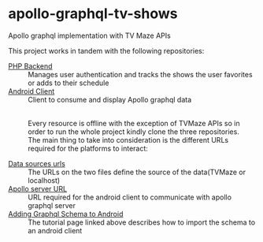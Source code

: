 # apollo-graphql-tv-shows
Apollo graphql implementation with TV Maze APIs


This project works in tandem with the following repositories:
<dl>
	<dt><a href="https://github.com/edwinkapkei/tv-shows-php-implementation" target="_blank">PHP Backend</a></dt>
	<dd>Manages user authentication and tracks the shows the user favorites or adds to their schedule</dd>
	<dt><a href="https://github.com/edwinkapkei/apollo-grapqhl-android-tv-show-implementation" target="_blank">Android Client</a></dt>
	<dd>Client to consume and display Apollo graphql data</dd>
	</br>
</dl>
<dd>Every resource is offline with the exception of TVMaze APIs so in order to run the whole project kindly clone the three repositories.</dd>
<dd>The main thing to take into consideration is the different URLs required for the platforms to interact:</dd>
<dl>
    <dt><a href="https://github.com/edwinkapkei/apollo-graphql-tv-shows/tree/master/src/datasources">Data sources urls</a></dt>
    <dd>The URLs on the two files define the source of the data(TVMaze or localhost)</dd>
    <dt><a href="https://github.com/edwinkapkei/apollo-grapqhl-android-tv-show-implementation/blob/master/app/src/main/java/com/edwinkapkei/tvshows/Apollo.kt">Apollo server URL</a></dt>
    <dd>URL required for the android client to communicate with apollo graphql server</dd>
    <dt><a href="https://www.apollographql.com/docs/android/tutorial/02-add-the-graphql-schema/">Adding Graphql Schema to Android</a></dt>
    <dd>The tutorial page linked above describes how to import the schema to an android client</dd>
</dl>
